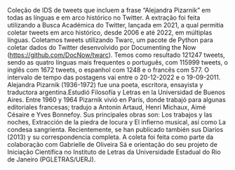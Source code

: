 Coleção de IDS de tweets que incluem a frase “Alejandra Pizarnik” em todas as línguas e em arco histórico no Twitter. 
A extração foi feita utilizando a Busca Académica do Twitter, lançada em 2021, a qual permitia coletar tweets em arco histórico, desde 2006 e até 2022, em múltiplas línguas. 
Coletamos tweets utilizando Twarc, um pacote de Python para coletar dados do Twitter desenvolvido por Documenting the Now (https://github.com/DocNow/twarc). 
Temos como resultado 121247 tweets, sendo as quatro línguas mais frequentes o português, com 115999 tweets, o inglês com 1672 tweets, o espanhol com 1248 e o francês com 577. 
O intervalo de tempo das postagens vai entre o 20-12-2022 e o 19-09-2011. 
Alejandra Pizarnik (1936-1972) fue una poeta, escritora, ensayista y traductora argentina.​ Estudió Filosofía y Letras en la Universidad de Buenos Aires. Entre 1960 y 1964 Pizarnik vivió en París, donde trabajó para algunas editoriales francesas; tradujo a Antonin Artaud, Henri Michaux, Aimé Césaire e Yves Bonnefoy. Sus principales obras son: Los trabajos y las noches, Extracción de la piedra de locura y El infierno musical, así como La condesa sangrienta. Recientemente, se han publicado también sus Diarios (2013) y su correspondencia completa.
A coleta foi feita como parte da colaboração com Gabrielle de Oliveira Sá e orientação do seu projeto de Iniciação Científica no Instituto de Letras da Universidade Estadual do Rio de Janeiro (PGLETRAS/UERJ).
